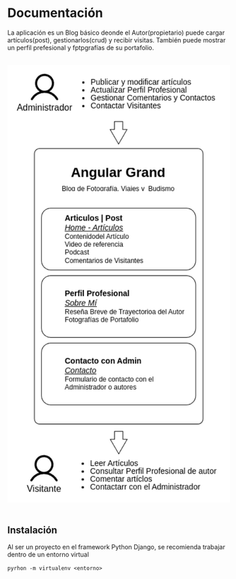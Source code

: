 # Documentación 

La aplicación es un Blog básico deonde el Autor(propietario) puede cargar artículos(post), 
gestionarlos(crud) y recibir visitas. También puede mostrar un perfil prefesional y fptpgrafías
de su portafolio.

<br>
<div style="text-align:center">
<img src="./doc-img/diagrama.png" alt="Logo Agular Grand" width="1000"/>
</div>
<br>

## Instalación
Al ser un proyecto en el framework Python Django, se recomienda trabajar dentro de un entorno virtual
```
pyrhon -m virtualenv <entorno>
```

